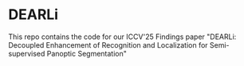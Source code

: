 # DEARLi
This repo contains the code for our ICCV'25 Findings paper "DEARLi: Decoupled Enhancement of Recognition and Localization for Semi-supervised Panoptic Segmentation"
